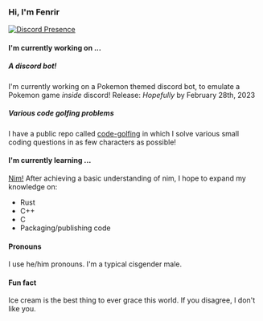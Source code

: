 ### Hi, I'm Fenrir

[![Discord Presence](https://lanyard.cnrad.dev/api/843391557168267295)](https://discord.com/users/843391557168267295)

#### I'm currently working on ...
##### A discord bot!
I'm currently working on a Pokemon themed discord bot, to emulate a Pokemon game *inside* discord!
Release: *Hopefully* by February 28th, 2023

##### Various code golfing problems
I have a public repo called [code-golfing](https://www.github.com/Fenrir0279/code-golfing) in which I solve various small coding questions in as few characters as possible!


#### I'm currently learning ...
[Nim!](https://www.nim-lang.org) After achieving a basic understanding of nim, I hope to expand my knowledge on:
* Rust
* C++
* C
* Packaging/publishing code

#### Pronouns
I use he/him pronouns. I'm a typical cisgender male.

#### Fun fact
Ice cream is the best thing to ever grace this world. If you disagree, I don't like you.







